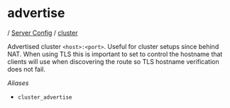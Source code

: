# advertise

/ [Server Config](../../README.md) / [cluster](../README.md) 

Advertised cluster `<host>:<port>`. Useful for cluster setups since
behind NAT. When using TLS this is important to set to control the
hostname that clients will use when discovering the route so TLS
hostname verification does not fail.

*Aliases*
- `cluster_advertise`

